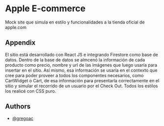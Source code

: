 # Apple E-commerce

Mock site que simula en estilo y funcionalidades a la tienda oficial de apple.com


## Appendix

El sitio está desarrollado con React JS e integrando Firestore como base de datos.
Dentro de la base de datos se almcenó la información de cada producto como precio, nombre y url de las imágenes que luego usaría para insertar en el sitio. Así mismo, esa información se usaría en el contexto que cree para poder proveer a todos los componentes necesarios, como CartWidget o Cart, de esa información para presentarla correctamente en el sitio y simular el recorrido de un usuario por el Check Out. Todos los estilos los realicé con CSS puro.


  
## Authors

- [@gregoac](https://github.com/gregoac)
